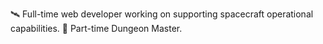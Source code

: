 🛰️ Full-time web developer working on supporting spacecraft operational capabilities. 
🐉 Part-time Dungeon Master.

<!---
RadotJar/RadotJar is a ✨ special ✨ repository because its `README.md` (this file) appears on your GitHub profile.
You can click the Preview link to take a look at your changes.
--->
